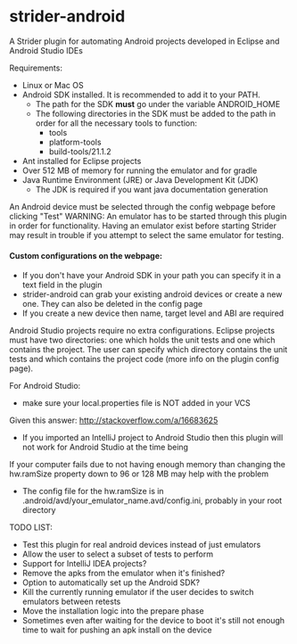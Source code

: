 # strider-android

A Strider plugin for automating Android projects developed in Eclipse and Android Studio IDEs

Requirements:
*  Linux or Mac OS
*  Android SDK installed. It is recommended to add it to your PATH.
   * The path for the SDK <b>must</b> go under the variable ANDROID_HOME
   * The following directories in the SDK must be added to the path in order for all the necessary tools to function:
      * tools
      * platform-tools
      * build-tools/21.1.2
*  Ant installed for Eclipse projects
*  Over 512 MB of memory for running the emulator and for gradle
*  Java Runtime Environment (JRE) or Java Development Kit (JDK)
   * The JDK is required if you want java documentation generation


An Android device must be selected through the config webpage before clicking "Test"
WARNING: An emulator has to be started through this plugin in order for functionality. Having an emulator exist before starting Strider may result in trouble if you attempt to select the same emulator for testing.

#### Custom configurations on the webpage:
*  If you don't have your Android SDK in your path you can specify it in a text field in the plugin
*  strider-android can grab your existing android devices or create a new one. They can also be deleted in the config page
*  If you create a new device then name, target level and ABI are required
 
Android Studio projects require no extra configurations. Eclipse projects must have two directories: one which holds the unit tests and one which contains the project. The user can specify which directory contains the unit tests and which contains the project code (more info on the plugin config page).

For Android Studio:
*  make sure your local.properties file is NOT added in your VCS

Given this answer: http://stackoverflow.com/a/16683625
*  If you imported an IntelliJ project to Android Studio then this plugin will not work for Android Studio at the time being

If your computer fails due to not having enough memory than changing the hw.ramSize property down to 96 or 128 MB may help with the problem
*  The config file for the hw.ramSize is in .android/avd/your_emulator_name.avd/config.ini, probably in your root directory

TODO LIST: 
*  Test this plugin for real android devices instead of just emulators
*  Allow the user to select a subset of tests to perform
*  Support for IntelliJ IDEA projects?
*  Remove the apks from the emulator when it's finished?
*  Option to automatically set up the Android SDK?
*  Kill the currently running emulator if the user decides to switch emulators between retests
*  Move the installation logic into the prepare phase
*  Sometimes even after waiting for the device to boot it's still not enough time to wait for pushing an apk install on the device
